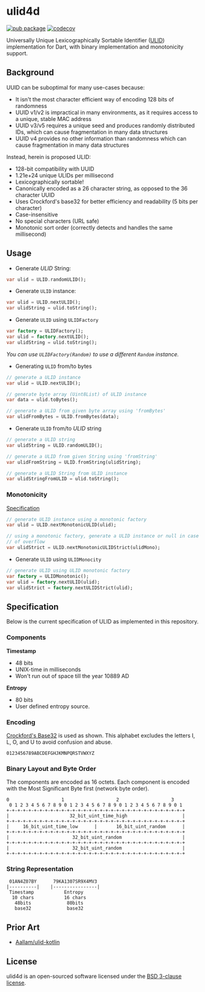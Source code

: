 # ulid4d

[![pub package](https://img.shields.io/pub/v/ulid4d.svg)](https://pub.dev/packages/ulid4d)
[![codecov](https://codecov.io/gh/Aallam/ulid4d/branch/main/graph/badge.svg?token=VSK7FYJTAA)](https://codecov.io/gh/Aallam/ulid4d)

Universally Unique Lexicographically Sortable Identifier ([ULID](https://github.com/ulid/spec#specification)) implementation for Dart, with binary implementation and monotonicity support.

## Background

UUID can be suboptimal for many use-cases because:

- It isn't the most character efficient way of encoding 128 bits of randomness
- UUID v1/v2 is impractical in many environments, as it requires access to a unique, stable MAC address
- UUID v3/v5 requires a unique seed and produces randomly distributed IDs, which can cause fragmentation in many data
  structures
- UUID v4 provides no other information than randomness which can cause fragmentation in many data structures

Instead, herein is proposed ULID:

- 128-bit compatibility with UUID
- 1.21e+24 unique ULIDs per millisecond
- Lexicographically sortable!
- Canonically encoded as a 26 character string, as opposed to the 36 character UUID
- Uses Crockford's base32 for better efficiency and readability (5 bits per character)
- Case-insensitive
- No special characters (URL safe)
- Monotonic sort order (correctly detects and handles the same millisecond)

## Usage

* Generate _ULID_ String:

```dart
var ulid = ULID.randomULID();
```

* Generate `ULID` instance:

```dart
var ulid = ULID.nextULID();
var ulidString = ulid.toString();
```

* Generate `ULID` using `ULIDFactory`

```dart
var factory = ULIDFactory();
var ulid = factory.nextULID();
var ulidString = ulid.toString();
```

_You can use `ULIDFactory(Random)` to use a different `Random` instance._

* Generating `ULID` from/to bytes

```dart
// generate a ULID instance
var ulid = ULID.nextULID();

// generate byte array (Uint8List) of ULID instance
var data = ulid.toBytes();

// generate a ULID from given byte array using 'fromBytes'
var ulidFromBytes = ULID.fromBytes(data);
```

* Generate `ULID` from/to _ULID_ string

````dart
// generate a ULID string
var ulidString = ULID.randomULID();

// generate a ULID from given String using 'fromString'
var ulidFromString = ULID.fromString(ulidString);

// generate a ULID String from ULID instance
var ulidStringFromULID = ulid.toString();
````

### Monotonicity

[Specification](https://github.com/ulid/spec#monotonicity)

```dart
// generate ULID instance using a monotonic factory
var ulid = ULID.nextMonotonicULID(ulid);

// using a monotonic factory, generate a ULID instance or null in case
// of overflow
var ulidStrict = ULID.nextMonotonicULIDStrict(ulidMono);
```

* Generate `ULID` using `ULIDMonocity`

```dart
// generate ULID using ULID monotonic factory
var factory = ULIDMonotonic();
var ulid = factory.nextULID(ulid);
var ulidStrict = factory.nextULIDStrict(ulid);
```

## Specification

Below is the current specification of ULID as implemented in this repository.

### Components

**Timestamp**

- 48 bits
- UNIX-time in milliseconds
- Won't run out of space till the year 10889 AD

**Entropy**

- 80 bits
- User defined entropy source.

### Encoding

[Crockford's Base32](https://www.crockford.com/wrmg/base32.html) is used as shown.
This alphabet excludes the letters I, L, O, and U to avoid confusion and abuse.

```
0123456789ABCDEFGHJKMNPQRSTVWXYZ
```

### Binary Layout and Byte Order

The components are encoded as 16 octets. Each component is encoded with the Most Significant Byte first (network byte
order).

```
0                   1                   2                   3
 0 1 2 3 4 5 6 7 8 9 0 1 2 3 4 5 6 7 8 9 0 1 2 3 4 5 6 7 8 9 0 1
+-+-+-+-+-+-+-+-+-+-+-+-+-+-+-+-+-+-+-+-+-+-+-+-+-+-+-+-+-+-+-+-+
|                      32_bit_uint_time_high                    |
+-+-+-+-+-+-+-+-+-+-+-+-+-+-+-+-+-+-+-+-+-+-+-+-+-+-+-+-+-+-+-+-+
|     16_bit_uint_time_low      |       16_bit_uint_random      |
+-+-+-+-+-+-+-+-+-+-+-+-+-+-+-+-+-+-+-+-+-+-+-+-+-+-+-+-+-+-+-+-+
|                       32_bit_uint_random                      |
+-+-+-+-+-+-+-+-+-+-+-+-+-+-+-+-+-+-+-+-+-+-+-+-+-+-+-+-+-+-+-+-+
|                       32_bit_uint_random                      |
+-+-+-+-+-+-+-+-+-+-+-+-+-+-+-+-+-+-+-+-+-+-+-+-+-+-+-+-+-+-+-+-+
```

### String Representation

```
 01AN4Z07BY      79KA1307SR9X4MV3
|----------|    |----------------|
 Timestamp           Entropy
  10 chars           16 chars
   48bits             80bits
   base32             base32
```

## Prior Art

- [Aallam/ulid-kotlin](https://github.com/Aallam/ulid-kotlin)

## License

ulid4d is an open-sourced software licensed under the [BSD 3-clause license](LICENSE).
